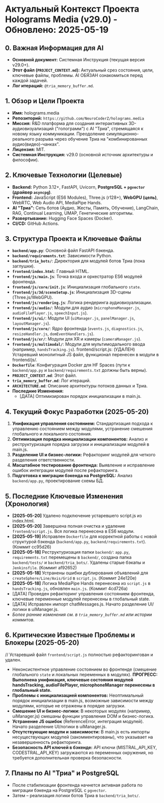 # Актуальный Контекст Проекта Holograms Media (v29.0) - Обновлено: 2025-05-19

## 0. Важная Информация для AI
- **Основной документ:** Системная Инструкция (текущая версия v29.0+).
- **Этот файл (`PROJECT_CONTEXT.md`):** Актуальный срез состояния, цели, ключевые файлы, проблемы. AI ОБЯЗАН ознакомиться перед каждой задачей.
- **Лог итераций:** `@tria_memory_buffer.md`.

## 1. Обзор и Цели Проекта
- **Имя:** holograms.media
- **Репозиторий:** `https://github.com/NeuroCoderZ/holograms.media`
- **Миссия:** R&D платформа для создания интерактивных 3D-аудиовизуализаций ("голограмм") с AI "Триа", стремящаяся к новому языку коммуникации. Преодоление симуляционно-реального разрыва через обучение Триа на "комбинированных аудио(видео)-чанках".
- **Лицензия:** MIT.
- **Системная Инструкция:** v29.0 (основной источник архитектуры и философии).

## 2. Ключевые Технологии (Целевые)
- **Backend:** Python 3.12+, FastAPI, Uvicorn, **PostgreSQL + `pgvector` (драйвер `asyncpg`)**.
- **Frontend:** JavaScript (ES6 Modules), Three.js (r128+), **WebGPU (цель)**, WebRTC, Web Audio API, MediaPipe Hands.
- **AI "Триа":** Сеть ботов (Аудио, Жесты, Память, Обучение), LangChain, RAG, Continual Learning, UMAP, Генетические алгоритмы.
- **Развертывание:** Hugging Face Spaces (Docker).
- **CI/CD:** GitHub Actions.

## 3. Структура Проекта и Ключевые Файлы
- **`backend/app.py`**: Основной файл FastAPI бэкенда.
- **`backend/requirements.txt`**: Зависимости Python.
- **`backend/tria_bots/`**: Директория для модулей ботов Триа (пока заглушки).
- **`frontend/index.html`**: Главный HTML.
- **`frontend/js/main.js`**: Точка входа и оркестратор ES6 модулей фронтенда.
- **`frontend/js/core/init.js`**: Инициализация глобального `state`.
- **`frontend/js/3d/sceneSetup.js`**: Инициализация 3D-сцены (Three.js/WebGPU).
- **`frontend/js/rendering.js`**: Логика рендеринга аудиовизуализации.
- **`frontend/js/audio/`**: Модули для аудио (`microphoneManager.js`, `audioFilePlayer.js`, `speechInput.js`).
- **`frontend/js/ui/`**: Модули UI (`uiManager.js`, `panelManager.js`, `layoutManager.js`).
- **`frontend/js/core/`**: Ядро фронтенда (`events.js`, `diagnostics.js`, `resizeHandler.js`, `domEventHandlers.js`).
- **`frontend/js/xr/`**: Модули для XR и камеры (`cameraManager.js`).
- **`frontend/js/multimodal/`**: Модули для мультимодального ввода (например, `handsTracking.js`).
frontend/script.js: (УДАЛЕН) Устаревший монолитный JS файл, функционал перенесен в модули в frontend/js/.
- **`Dockerfile`**: Конфигурация Docker для HF Spaces (пути к `backend/app.py` и `backend/requirements.txt` должны быть верны).
- **`PROJECT_CONTEXT.md`**: Этот файл.
- **`tria_memory_buffer.md`**: Лог итераций.
- **`ARCHITECTURE.md`**: Описание архитектуры потоков данных и Триа.
- **Последние Изменения:**
    - [ДАТА] Оптимизирован порядок инициализации в main.js.

## 4. Текущий Фокус Разработки (2025-05-20)
1.  **Унификация управления состоянием:** Стандартизация подхода к управлению состоянием между модулями, устранение смешения глобального и локального состояния.
2.  **Оптимизация порядка инициализации компонентов:** Анализ и реструктуризация порядка загрузки и инициализации модулей в main.js.
3.  **Разделение UI и бизнес-логики:** Рефакторинг модулей для четкого разделения ответственности.
4.  **Масштабное тестирование фронтенда:** Выявление и исправление ошибок интеграции модулей после рефакторинга.
5.  **Подготовка к миграции бэкенда на PostgreSQL:** Анализ `backend/app.py`, проектирование схемы БД.

## 5. Последние Ключевые Изменения (Хронология)
- **[2025-05-20]** Удалено подключение устаревшего script.js из index.html.
- **[2025-05-20]** Завершена полная очистка и удаление `frontend/script.js`. Вся логика перенесена в ES6 модули.
- **[2025-05-19]** Исправлен `Dockerfile` для корректной работы с новой структурой бэкенда (`backend/app.py`, `backend/requirements.txt`). (Коммит cc95d26)
- **[2025-05-18]** Реструктуризация папки `backend/`: `app.py`, `requirements.txt` перемещены в `backend/`, создана папка `backend/tests/` и `backend/tria_bots/`. Удалены старые бэкапы и `Jenkinsfile`. (Коммит af92652)
- **[2025-05-18]** Устранены ошибки дублирования объявлений для `createSphere/Line/Axis/Grid` в `script.js`. (Коммит 24e120e)
- **[2025-05-18]** Логика MediaPipe Hands перенесена из `script.js` в `handsTracking.js`, обновлен `main.js`. (Коммит 4cd726a)
- [ДАТА] Проведен рефакторинг управления состоянием фронтенда, ключевые переменные модулей перенесены в глобальный state.
- [ДАТА] Исправлен импорт chatMessages.js. Начато разделение UI/логики в uiManager.js.
- *Более ранние изменения см. в `tria_memory_buffer.md` или истории коммитов.*

## 6. Критические Известные Проблемы и Блокеры (2025-05-20)
// Устаревший файл `frontend/script.js` полностью рефакторингован и удален.
- Неконсистентное управление состоянием во фронтенде (смешение глобального `state` и локальных переменных в модулях). **ПРОГРЕСС: Выполнена унификация, ключевые состояния модулей handsTracking, audioFilePlayer, microphoneManager перенесены в глобальный state.**
- **Проблемы с инициализацией компонентов:** Неоптимальный порядок инициализации в main.js, возможные зависимости между модулями, которые не отражены в порядке загрузки.
- **Смешение UI и бизнес-логики:** В некоторых модулях (например, uiManager.js) смешаны функции управления DOM и бизнес-логика.
- **Устранение JS ошибок** (ReferenceError, интеграция модулей). Начато разделение UI/логики в uiManager.js.
- **Отсутствующие модули и зависимости:** В main.js есть импорты несуществующих модулей (закомментированы), что указывает на незавершенность рефакторинга.
- **Безопасность API ключей в бэкенде:** API ключи (MISTRAL_API_KEY, CODESTRAL_API_KEY) загружаются из переменных окружения, но требуется дополнительная проверка безопасности.

## 7. Планы по AI "Триа" и PostgreSQL
- После стабилизации фронтенда начнется активная работа по миграции бэкенда на PostgreSQL с `pgvector`.
- Затем – реализация логики ботов Триа в `backend/tria_bots/`.